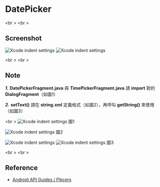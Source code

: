 # DatePicker

<br \>
<br \>
## Screenshot
![Xcode indent settings](https://github.com/rocooshiang/LearningAndroidRecord/blob/ModifyBranch/Net_Tutorial/DatePicker/Screenshot/Image2.png)
![Xcode indent settings](https://github.com/rocooshiang/LearningAndroidRecord/blob/ModifyBranch/Net_Tutorial/DatePicker/Screenshot/Image1.png)



<br \>
<br \>
## Note
***1.*** **DatePickerFragment.java** 與 **TimePickerFragment.java** 請 **import** 對的 **DialogFragment**（如圖1）

***2.*** **setText()** 請在 **string.xml** 定義格式（如圖2），再呼叫 **getString()** 來使用（如圖3）

<br \>
![Xcode indent settings](https://github.com/rocooshiang/LearningAndroidRecord/blob/ModifyBranch/Net_Tutorial/DatePicker/Screenshot/image6.png)
圖1

![Xcode indent settings](https://github.com/rocooshiang/LearningAndroidRecord/blob/ModifyBranch/Net_Tutorial/DatePicker/Screenshot/image3.png)
圖2

![Xcode indent settings](https://github.com/rocooshiang/LearningAndroidRecord/blob/ModifyBranch/Net_Tutorial/DatePicker/Screenshot/image4.png)
![Xcode indent settings](https://github.com/rocooshiang/LearningAndroidRecord/blob/ModifyBranch/Net_Tutorial/DatePicker/Screenshot/image5.png)
圖3




<br \>
<br \>
## Reference
* [Android API Guides / Pikcers](https://developer.android.com/guide/topics/ui/controls/pickers.html#DatePicker)
